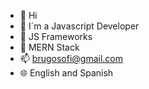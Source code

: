 - 👋 Hi
- 👀 I´m a Javascript Developer
- 🌱 JS Frameworks 
- 💞️ MERN Stack 
- 📫 brugosofi@gmail.com
- 🌐 English and Spanish 

<!---
Sbrugo/Sbrugo is a ✨ special ✨ repository because its `README.md` (this file) appears on your GitHub profile.
You can click the Preview link to take a look at your changes.
--->
